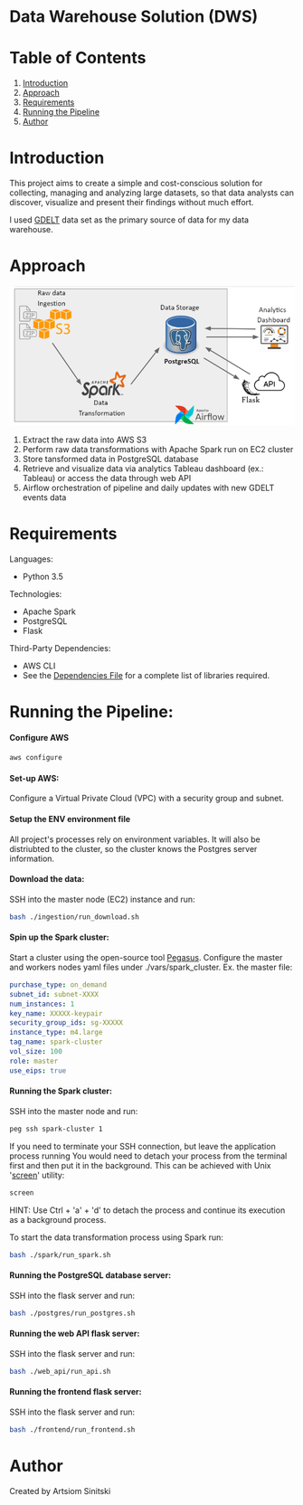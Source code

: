 # Data Warehouse Solution (DWS)

# Table of Contents
1. [Introduction](README.md#introduction)
2. [Approach](README.md#approach)
3. [Requirements](README.md#requirements)
4. [Running the Pipeline](README.md#running-the-pipeline)
5. [Author](README.md#author)

# Introduction
This project aims to create a simple and cost-conscious solution for collecting, managing and analyzing large datasets, so that data analysts can discover, visualize and present their findings without much effort.

I used [GDELT](https://www.gdeltproject.org/data.html) data set as the primary source of data for my data warehouse.


# Approach
![Pipeline:](docs/DWS_pipeline.png)
1. Extract the raw data into AWS S3
2. Perform raw data transformations with Apache Spark run on EC2 cluster
3. Store tansformed data in PostgreSQL database
4. Retrieve and visualize data via analytics Tableau dashboard (ex.: Tableau) or access the data through web API
5. Airflow orchestration of pipeline and daily updates with new GDELT events data

# Requirements
Languages:
* Python 3.5

Technologies:
* Apache Spark
* PostgreSQL
* Flask

Third-Party Dependencies:
* AWS CLI
* See the [Dependencies File](data/../docs/3rd_party_dependencies.txt) for a complete list of libraries required.


# Running the Pipeline:
#### Configure AWS
```bash
aws configure
```

#### Set-up AWS:
Configure a Virtual Private Cloud (VPC) with a security group and subnet.

#### Setup the ENV environment file
All project's processes rely on environment variables. It will also be distriubted to the cluster, so the cluster knows the Postgres server information.

#### Download the data:
SSH into the master node (EC2) instance and run:
```bash
bash ./ingestion/run_download.sh
```

#### Spin up the Spark cluster:
Start a cluster using the open-source tool [Pegasus](https://github.com/InsightDataScience/pegasus).
Configure the master and workers nodes yaml files under ./vars/spark_cluster. Ex. the master file:
```yaml
purchase_type: on_demand
subnet_id: subnet-XXXX
num_instances: 1
key_name: XXXXX-keypair
security_group_ids: sg-XXXXX
instance_type: m4.large
tag_name: spark-cluster
vol_size: 100
role: master
use_eips: true
```

#### Running the Spark cluster:
SSH into the master node and run:
```bash
peg ssh spark-cluster 1
```
 
If you need to terminate your SSH connection, but leave the application process running You would need to detach your process from the terminal first and then put it in the background. This can be achieved with Unix '[screen](https://ss64.com/bash/screen.html)' utility:
```bash
screen
```
HINT: Use Ctrl + 'a' + 'd' to detach the process and continue its execution as a background process.

To start the data transformation process using Spark run:
```bash
bash ./spark/run_spark.sh
```

#### Running the PostgreSQL database server:
SSH into the flask server and run:
```bash
bash ./postgres/run_postgres.sh
```

#### Running the web API flask server:
SSH into the flask server and run:
```bash
bash ./web_api/run_api.sh
```

#### Running the frontend flask server:
SSH into the flask server and run:
```bash
bash ./frontend/run_frontend.sh
```

# Author
Created by Artsiom Sinitski